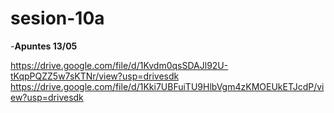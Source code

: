 # sesion-10a

 -**Apuntes 13/05**

https://drive.google.com/file/d/1Kvdm0qsSDAJl92U-tKqpPQZZ5w7sKTNr/view?usp=drivesdk
https://drive.google.com/file/d/1Kki7UBFuiTU9HlbVgm4zKMOEUkETJcdP/view?usp=drivesdk